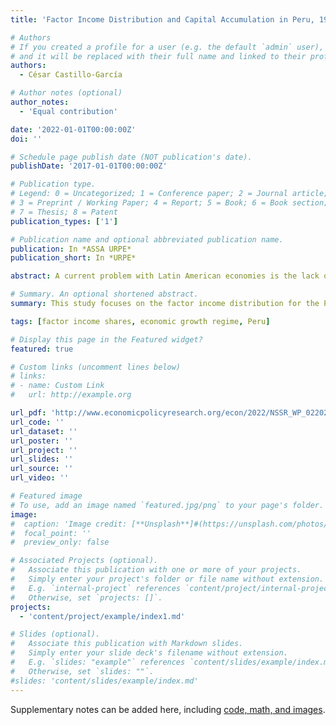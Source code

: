 ```yaml
---
title: 'Factor Income Distribution and Capital Accumulation in Peru, 1940-2019'

# Authors
# If you created a profile for a user (e.g. the default `admin` user), write the username (folder name) here
# and it will be replaced with their full name and linked to their profile.
authors:
  - César Castillo-García

# Author notes (optional)
author_notes:
  - 'Equal contribution'

date: '2022-01-01T00:00:00Z'
doi: ''

# Schedule page publish date (NOT publication's date).
publishDate: '2017-01-01T00:00:00Z'

# Publication type.
# Legend: 0 = Uncategorized; 1 = Conference paper; 2 = Journal article;
# 3 = Preprint / Working Paper; 4 = Report; 5 = Book; 6 = Book section;
# 7 = Thesis; 8 = Patent
publication_types: ['1']

# Publication name and optional abbreviated publication name.
publication: In *ASSA URPE*
publication_short: In *URPE*

abstract: A current problem with Latin American economies is the lack of long-run official statistical data for income shares. Nevertheless, several proposals attempt to present estimations to proxy the evolutionary patterns of income distribution in different countries of the region. This study focuses on the factor income distribution for the Peruvian economy. It aims to show time series for the wage, profit, and mixed-income shares for the period 1942-2019 as reconstructed in Castillo (2015). I also present a brief history of the Peruvian macroeconomic regimes. Hence, the evolution of the wage and profits shares relate to the structural transformations of the Peruvian economy and the impact of economic policy in the distributive cycles. The paper ends with the estimation of a Kaleckian model and evaluates the economic growth regime for different time periods. While the whole 1940-2019 is a wage-led growth regime, economic growth in the Neoliberal era 1990-2019 is profit-led because of Peruvian structural changes and 1990s adjustment policies.

# Summary. An optional shortened abstract.
summary: This study focuses on the factor income distribution for the Peruvian economy. It aims to show time series for the wage, profit, and mixed-income shares for the period 1942-2019 as reconstructed in Castillo (2015). I also present a brief history of the Peruvian macroeconomic regimes. 

tags: [factor income shares, economic growth regime, Peru]

# Display this page in the Featured widget?
featured: true

# Custom links (uncomment lines below)
# links:
# - name: Custom Link
#   url: http://example.org

url_pdf: 'http://www.economicpolicyresearch.org/econ/2022/NSSR_WP_022022.pdf'
url_code: ''
url_dataset: ''
url_poster: ''
url_project: ''
url_slides: ''
url_source: ''
url_video: ''

# Featured image
# To use, add an image named `featured.jpg/png` to your page's folder.
image:
#  caption: 'Image credit: [**Unsplash**]#(https://unsplash.com/photos/pLCdAaMFLTE)'
#  focal_point: ''
#  preview_only: false

# Associated Projects (optional).
#   Associate this publication with one or more of your projects.
#   Simply enter your project's folder or file name without extension.
#   E.g. `internal-project` references `content/project/internal-project/index.md`.
#   Otherwise, set `projects: []`.
projects:
  - 'content/project/example/index1.md'

# Slides (optional).
#   Associate this publication with Markdown slides.
#   Simply enter your slide deck's filename without extension.
#   E.g. `slides: "example"` references `content/slides/example/index.md`.
#   Otherwise, set `slides: ""`.
#slides: 'content/slides/example/index.md'
---
```



Supplementary notes can be added here, including [code, math, and images](https://wowchemy.com/docs/writing-markdown-latex/).
